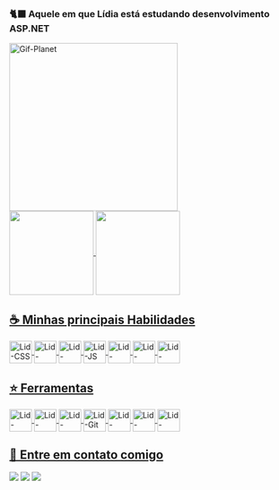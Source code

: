<div>
  <h3> 🐈‍⬛ Aquele em que Lídia está estudando desenvolvimento ASP.NET</h4>
  <img alt="Gif-Planet" height="300px" src="https://s2.glbimg.com/L0Rr8q8WHY3jQaecA2HmH18IfGc=/smart/e.glbimg.com/og/ed/f/original/2017/05/15/tumblr_mww3e3zs9j1s3y9slo4_500_1.gif" />
  
  
</div>
<divaling = "top">
  <a href = "https://github.com/LidSarti">
      <img align="center" height="150em" src="https://github-readme-stats.vercel.app/api/top-langs/?username=LidSarti&layout=compact&langs_count=7&theme=buefy"/>
      <img align="center" height="150em" src="https://github-readme-stats.vercel.app/api?username=LidSarti&show_icons=true&theme=buefy"/>
  <div>
    <h2>☕ Minhas principais Habilidades</h2>
    <img align="center" alt="Lid-CSS" heigt="30" width="40" src="https://cdn.jsdelivr.net/gh/devicons/devicon/icons/css3/css3-original-wordmark.svg"/>
    <img align="center" alt="Lid-HTML" heigt="30" width="40" src="https://cdn.jsdelivr.net/gh/devicons/devicon/icons/html5/html5-original-wordmark.svg"/>
    <img align="center" alt="Lid-Bootstrap" heigt="30" width="40" src="https://cdn.jsdelivr.net/gh/devicons/devicon/icons/bootstrap/bootstrap-original.svg" />
    <img align="center" alt="Lid-JS" heigt="30" width="40" src="https://cdn.jsdelivr.net/gh/devicons/devicon/icons/javascript/javascript-plain.svg"/>
    <img align="center" alt="Lid-React" heigt="30" width="40" src="https://cdn.jsdelivr.net/gh/devicons/devicon/icons/react/react-original.svg" />
    <img align="center" alt="Lid-CSharp" heigt="30" width="40" src="https://cdn.jsdelivr.net/gh/devicons/devicon/icons/csharp/csharp-original.svg" />
    <img align="center" alt="Lid-SSMS" heigt="30" width="40" src="https://cdn.jsdelivr.net/gh/devicons/devicon/icons/microsoftsqlserver/microsoftsqlserver-plain-wordmark.svg" />  
  </div>
   <div>
    <h2>⭐ Ferramentas</h2>
    <img align="center" alt ="Lid-VsCode" heigt="30" width="40" src="https://cdn.jsdelivr.net/gh/devicons/devicon/icons/vscode/vscode-original.svg""/>
    <img align="center" alt ="Lid-VsCode" heigt="30" width="40" src="https://cdn.jsdelivr.net/gh/devicons/devicon/icons/visualstudio/visualstudio-plain.svg" /> 
    <img align="center" alt ="Lid-Docker" heigt="30" width="40" src="https://cdn.jsdelivr.net/gh/devicons/devicon/icons/docker/docker-plain.svg" />
    <img align="center" alt ="Lid-Git" heigt="30" width="40" src="https://cdn.jsdelivr.net/gh/devicons/devicon/icons/git/git-original.svg"/>
    <img align="center" alt ="Lid-GitHub" heigt="30" width="40" src="https://cdn.jsdelivr.net/gh/devicons/devicon/icons/github/github-original.svg"/>
    <img align="center" alt ="Lid-Unity" heigt="30" width="40" src="https://cdn.jsdelivr.net/gh/devicons/devicon/icons/unity/unity-original.svg" />
    <img align="center" alt ="Lid-Linux" heigt="30" width="40" src="https://cdn.jsdelivr.net/gh/devicons/devicon/icons/linux/linux-original.svg" />                          
   </div>
</div>
<div>
  <h2>🥨 Entre em contato comigo</h2>
  <a href = "mailto:lid.sarti@gmail.com"><img src="https://img.shields.io/badge/Gmail-D14836?style=for-the-badge&logo=gmail&logoColor=white"></a>
  <a href = "https://www.linkedin.com/in/lídia-sarti-04257121a/"><img src = "https://img.shields.io/badge/LinkedIn-0077B5?style=for-the-badge&logo=linkedin&logoColor=white"></a>
  <a href = "https://codepen.io/LSarti"><img src = "https://img.shields.io/badge/Codepen-000000?style=for-the-badge&logo=codepen&logoColor=white"></a>
